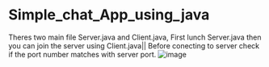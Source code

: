 # Simple_chat_App_using_java
Theres two main file Server.java and Client.java,
First lunch Server.java then you can join the server using Client.java|| Before conecting to server check if the port number matches with server port.
![image](https://user-images.githubusercontent.com/96661947/226004351-c572d7fa-3777-4ed9-a67b-2868a24abbf9.png)
